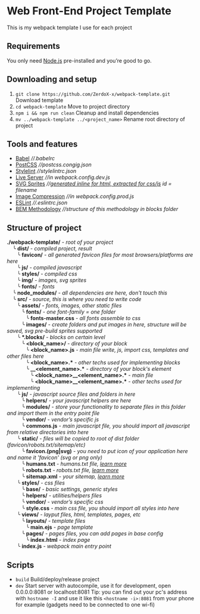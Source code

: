 # Web Front-End Project Template

This is my webpack template I use for each project

## Requirements

You only need [Node.js](https://nodejs.org) pre-installed and you’re good to go.

## Downloading and setup

1. `git clone https://github.com/ZerdoX-x/webpack-template.git` Download template
2. `cd webpack-template` Move to project directory
3. `npm i && npm run clean` Cleanup and install dependencies
4. `mv ../webpack-template ../<project_name>` Rename root directory of project

## Tools and features

- [Babel](https://babeljs.io) _//.babelrc_
- [PostCSS](https://postcss.org) _//postcss.congig.json_
- [Stylelint](https://stylelint.io) _//stylelintrc.json_
- [Live Server](https://github.com/webpack/webpack-dev-server) _//in webpack.config.dev.js_
- [SVG Sprites](https://css-tricks.com/svg-sprites-use-better-icon-fonts/) _//[generated inline for html, extracted for css/js](https://github.com/JetBrains/svg-sprite-loader/tree/master/examples/interop-with-html-webpack-plugin) id = filename_
- [Image Compression](https://www.npmjs.com/package/image-webpack-loader) _//in webpack.config.prod.js_
- [ESLint](https://eslint.org)  _//.eslintrc.json_
- [BEM Methodology](https://en.bem.info) _//structure of this methodology in blocks folder_

## Structure of project

__./webpack-template/__ _- root of your project_  
&nbsp;&nbsp;&nbsp;&nbsp;╰ __dist/__ _- compiled project, result_  
&nbsp;&nbsp;&nbsp;&nbsp;&nbsp;&nbsp;&nbsp;╰ __favicon/__ _- all generated favicon files for most browsers/platforms are here_  
&nbsp;&nbsp;&nbsp;&nbsp;&nbsp;&nbsp;&nbsp;╰ __js/__ _- compiled javascript_  
&nbsp;&nbsp;&nbsp;&nbsp;&nbsp;&nbsp;&nbsp;╰ __styles/__ _- compiled css_  
&nbsp;&nbsp;&nbsp;&nbsp;&nbsp;&nbsp;&nbsp;╰ __img/__ _- images, svg sprites_  
&nbsp;&nbsp;&nbsp;&nbsp;&nbsp;&nbsp;&nbsp;╰ __fonts/__ _- fonts_  
&nbsp;&nbsp;&nbsp;&nbsp;╰ __node_modules/__ _- all dependencies are here, don't touch this_  
&nbsp;&nbsp;&nbsp;&nbsp;╰ __src/__ _- source, this is where you need to write code_  
&nbsp;&nbsp;&nbsp;&nbsp;&nbsp;&nbsp;&nbsp;╰ __assets/__ _- fonts, images, other static files_  
&nbsp;&nbsp;&nbsp;&nbsp;&nbsp;&nbsp;&nbsp;&nbsp;&nbsp;&nbsp;╰ __fonts/__ _- one font-family = one folder_  
&nbsp;&nbsp;&nbsp;&nbsp;&nbsp;&nbsp;&nbsp;&nbsp;&nbsp;&nbsp;&nbsp;&nbsp;&nbsp;╰ __fonts-master.css__ _- all fonts assemble to css_  
&nbsp;&nbsp;&nbsp;&nbsp;&nbsp;&nbsp;&nbsp;&nbsp;&nbsp;&nbsp;╰ __images/__ _- create folders and put images in here, structure will be saved, svg pre-build sprites supported_  
&nbsp;&nbsp;&nbsp;&nbsp;&nbsp;&nbsp;&nbsp;╰ __*.blocks/__ _- blocks on certain level_  
&nbsp;&nbsp;&nbsp;&nbsp;&nbsp;&nbsp;&nbsp;&nbsp;&nbsp;&nbsp;╰ __<block_name>/__ _- directory of your block_  
&nbsp;&nbsp;&nbsp;&nbsp;&nbsp;&nbsp;&nbsp;&nbsp;&nbsp;&nbsp;&nbsp;&nbsp;&nbsp;╰ __<block_name>.js__ _- main file write, js, import css, templates and other files here_  
&nbsp;&nbsp;&nbsp;&nbsp;&nbsp;&nbsp;&nbsp;&nbsp;&nbsp;&nbsp;&nbsp;&nbsp;&nbsp;╰ __<block_name>.*__ _- other techs used for implementing blocks_  
&nbsp;&nbsp;&nbsp;&nbsp;&nbsp;&nbsp;&nbsp;&nbsp;&nbsp;&nbsp;&nbsp;&nbsp;&nbsp;╰ __\_\_<element_name>.*__ _- directory of your block's element_  
&nbsp;&nbsp;&nbsp;&nbsp;&nbsp;&nbsp;&nbsp;&nbsp;&nbsp;&nbsp;&nbsp;&nbsp;&nbsp;&nbsp;&nbsp;&nbsp;╰ __<block_name>_\_<element_name>.*__ _- main file_  
&nbsp;&nbsp;&nbsp;&nbsp;&nbsp;&nbsp;&nbsp;&nbsp;&nbsp;&nbsp;&nbsp;&nbsp;&nbsp;&nbsp;&nbsp;&nbsp;╰ __<block_name>_\_<element_name>.*__ _- other techs used for implementing_  
&nbsp;&nbsp;&nbsp;&nbsp;&nbsp;&nbsp;&nbsp;╰ __js/__ _- javascript source files and folders in here_  
&nbsp;&nbsp;&nbsp;&nbsp;&nbsp;&nbsp;&nbsp;&nbsp;&nbsp;&nbsp;╰ __helpers/__ _- your javascript helpers are here_  
&nbsp;&nbsp;&nbsp;&nbsp;&nbsp;&nbsp;&nbsp;&nbsp;&nbsp;&nbsp;╰ __modules/__ _- store your functionality to separate files in this folder and import them in the entry point file_  
&nbsp;&nbsp;&nbsp;&nbsp;&nbsp;&nbsp;&nbsp;&nbsp;&nbsp;&nbsp;╰ __vendor/__ _- vendor’s specific js_  
&nbsp;&nbsp;&nbsp;&nbsp;&nbsp;&nbsp;&nbsp;&nbsp;&nbsp;&nbsp;╰ __commons.js__ _- main javascript file, you should import all javascript from relative directories into here_  
&nbsp;&nbsp;&nbsp;&nbsp;&nbsp;&nbsp;&nbsp;╰ __static/__ _- files will be copied to root of dist folder (favicon/robots.txt/sitemap/etc)_  
&nbsp;&nbsp;&nbsp;&nbsp;&nbsp;&nbsp;&nbsp;&nbsp;&nbsp;&nbsp;╰ __favicon.(png|svg)__ _- you need to put icon of your application here and name it 'favicon' (svg or png only)_  
&nbsp;&nbsp;&nbsp;&nbsp;&nbsp;&nbsp;&nbsp;&nbsp;&nbsp;&nbsp;╰ __humans.txt__ _- humans.txt file, [learn more](http://humanstxt.org)_  
&nbsp;&nbsp;&nbsp;&nbsp;&nbsp;&nbsp;&nbsp;&nbsp;&nbsp;&nbsp;╰ __robots.txt__ _- robots.txt file, [learn more](https://www.robotstxt.org)_  
&nbsp;&nbsp;&nbsp;&nbsp;&nbsp;&nbsp;&nbsp;&nbsp;&nbsp;&nbsp;╰ __sitemap.xml__ _- your sitemap, [learn more](https://support.google.com/webmasters/answer/156184?hl=en)_  
&nbsp;&nbsp;&nbsp;&nbsp;&nbsp;&nbsp;&nbsp;╰ __styles/__ _- css files_  
&nbsp;&nbsp;&nbsp;&nbsp;&nbsp;&nbsp;&nbsp;&nbsp;&nbsp;&nbsp;╰ __base/__ _- basic settings, generic styles_  
&nbsp;&nbsp;&nbsp;&nbsp;&nbsp;&nbsp;&nbsp;&nbsp;&nbsp;&nbsp;╰ __helpers/__ _- utilities/helpers files_  
&nbsp;&nbsp;&nbsp;&nbsp;&nbsp;&nbsp;&nbsp;&nbsp;&nbsp;&nbsp;╰ __vendor/__ _- vendor’s specific css_  
&nbsp;&nbsp;&nbsp;&nbsp;&nbsp;&nbsp;&nbsp;&nbsp;&nbsp;&nbsp;╰ __style.css__ _- main css file, you should import all styles into here_  
&nbsp;&nbsp;&nbsp;&nbsp;&nbsp;&nbsp;&nbsp;╰ __views/__ _- layput files, html, templates, pages, etc_  
&nbsp;&nbsp;&nbsp;&nbsp;&nbsp;&nbsp;&nbsp;&nbsp;&nbsp;&nbsp;╰ __layouts/__ _- template files_  
&nbsp;&nbsp;&nbsp;&nbsp;&nbsp;&nbsp;&nbsp;&nbsp;&nbsp;&nbsp;&nbsp;&nbsp;&nbsp;╰ __main.ejs__ _- page template_  
&nbsp;&nbsp;&nbsp;&nbsp;&nbsp;&nbsp;&nbsp;&nbsp;&nbsp;&nbsp;╰ __pages/__ _- pages files, you can add pages in base config_  
&nbsp;&nbsp;&nbsp;&nbsp;&nbsp;&nbsp;&nbsp;&nbsp;&nbsp;&nbsp;&nbsp;&nbsp;&nbsp;╰ __index.html__ _- index page_  
&nbsp;&nbsp;&nbsp;&nbsp;&nbsp;&nbsp;&nbsp;╰ __index.js__ _- webpack main entry point_  

## Scripts

- `build` Build/deploy/release project
- `dev` Start server with autocompile, use it for development, open 0.0.0.0:8081 or localhost:8081
Tip: you can find out your pc's address with `hostname -I` and use it like this `<hostname -i>:8081` from your phone for example (gadgets need to be connected to one wi-fi)
